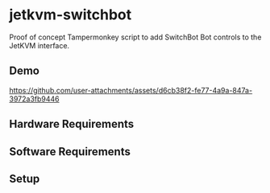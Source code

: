 # jetkvm-switchbot
Proof of concept Tampermonkey script to add SwitchBot Bot controls to the JetKVM interface.

## Demo

https://github.com/user-attachments/assets/d6cb38f2-fe77-4a9a-847a-3972a3fb9446

## Hardware Requirements

## Software Requirements

## Setup

